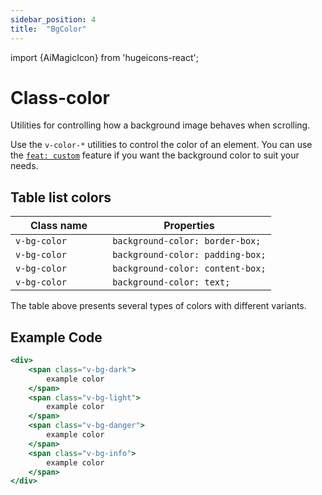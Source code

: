 ```yaml
---
sidebar_position: 4
title:  "BgColor"
---
```


import {AiMagicIcon} from 'hugeicons-react';

# Class-color <AiMagicIcon className='icon' />

Utilities for controlling how a background image behaves when scrolling.

Use the `v-color-*` utilities to control the color of an element.
You can use <br /> the [`feat: custom`](/docs/Core-Features/V-custom.md) feature if you want the background color to suit your needs.

## Table list colors

| Class name  | Properties |
|---------------------|-------------------|
| `v-bg-color		`      | `background-color: border-box;` | 
| `v-bg-color	`     | `background-color: padding-box;` | 
| `v-bg-color	`     | `background-color: content-box;` | 
| `v-bg-color`     | `background-color: text;` | 

The table above presents several types of colors with different variants.

## Example Code
``` jsx title="index.html"
<div>
    <span class="v-bg-dark">
        example color
    </span>
    <span class="v-bg-light">
        example color 
    </span>
    <span class="v-bg-danger">
        example color 
    </span>
    <span class="v-bg-info">
        example color 
    </span>
</div>
```
